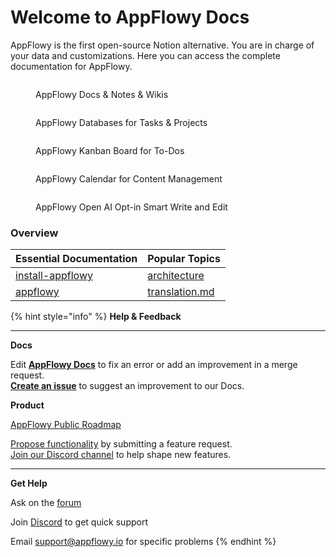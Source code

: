 # Welcome to AppFlowy Docs

AppFlowy is the first open-source Notion alternative. You are in charge of your data and customizations. Here you can access the complete documentation for AppFlowy.

<figure><img src="../../.gitbook/assets/appflowy_light_mode_docs.png" alt=""><figcaption><p>AppFlowy Docs &#x26; Notes &#x26; Wikis</p></figcaption></figure>

<figure><img src="../../.gitbook/assets/appflowy_dark_mode_databases.png" alt=""><figcaption><p>AppFlowy Databases for Tasks &#x26; Projects</p></figcaption></figure>

<figure><img src="../../.gitbook/assets/appflowy_light_mode_kanban_board.png" alt=""><figcaption><p>AppFlowy Kanban Board for To-Dos</p></figcaption></figure>

<figure><img src="../../.gitbook/assets/appflowy_calendar_databases_dark_mode.png" alt=""><figcaption><p>AppFlowy Calendar for Content Management</p></figcaption></figure>

<figure><img src="../../.gitbook/assets/OpenAI features.png" alt=""><figcaption><p>AppFlowy Open AI Opt-in Smart Write and Edit</p></figcaption></figure>

### Overview

| Essential Documentation                                        | Popular Topics                                                                                 |
| -------------------------------------------------------------- | ---------------------------------------------------------------------------------------------- |
| [install-appflowy](../../appflowy/install-appflowy/ "mention") | [architecture](../contribute-to-appflowy/architecture/ "mention")                              |
| [appflowy](../../documentation/appflowy/ "mention")            | [translation.md](../../documentation/appflowy/software-contributions/translation.md "mention") |

{% hint style="info" %}
**Help & Feedback**

***

**Docs**

Edit [**AppFlowy Docs**](https://github.com/AppFlowy-IO/docs) to fix an error or add an improvement in a merge request.\
[**Create an issue**](https://github.com/AppFlowy-IO/docs/issues) to suggest an improvement to our Docs.

**Product**

[AppFlowy Public Roadmap](https://github.com/AppFlowy-IO/AppFlowy/blob/main/ROADMAP.md)

[Propose functionality](https://github.com/AppFlowy-IO/appflowy/issues/new/choose) by submitting a feature request.\
[Join our Discord channel](https://discord.gg/9Q2xaN37tV) to help shape new features.

***

**Get Help**

Ask on the [forum](https://github.com/AppFlowy-IO/appflowy/discussions/new)

Join [Discord](https://discord.gg/9Q2xaN37tV) to get quick support

Email [support@appflowy.io](mailto:support@appflowy.io) for specific problems
{% endhint %}
